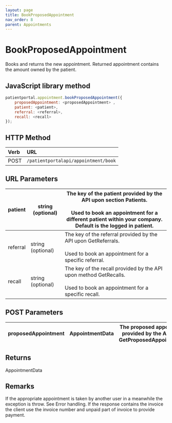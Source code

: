 ```yaml
---
layout: page
title: BookProposedAppointment
nav_order: 8
parent: Appointments
---
```


# BookProposedAppointment

Books and returns the new appointment. Returned appointment contains the amount owned by the patient.

## JavaScript library method

```javascript
patientportal.appointment.bookProposedAppointment({
    proposedAppointment: <proposedAppointment> ,
    patient: <patient>,
    referral: <referral>,
    recall: <recall>
});
```

## HTTP Method

| Verb | URL                                               |
|:-----|:--------------------------------------------------|
| POST | `/patientportalapi/appointment/book` |

## URL Parameters

| patient | string (optional) | The key of the patient provided by the API upon section Patients.<br><br>Used to book an appointment for a different patient within your company. Default is the logged in patient. |
| --- | --- | --- |
| referral | string (optional) | The key of the referral provided by the API upon GetReferrals.<br><br>Used to book an appointment for a specific referral. |
| recall | string (optional) | The key of the recall provided by the API upon method GetRecalls.<br><br>Used to book an appointment for a specific recall. |

## POST Parameters

| proposedAppointment | AppointmentData | The proposed appointment provided by the API upon GetProposedAppointments. |
| --- | --- | --- |

## Returns

AppointmentData

## Remarks

If the appropriate appointment is taken by another user in a meanwhile the exception is throw. See Error handling. If the response contains the invoice the client use the invoice number and unpaid part of invoice to provide payment.
